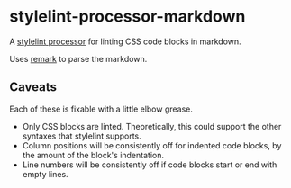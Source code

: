 # stylelint-processor-markdown

A [stylelint processor](http://stylelint.io/user-guide/configuration/#processors) for linting CSS code blocks in markdown.

Uses [remark](http://remark.js.org/) to parse the markdown.

## Caveats

Each of these is fixable with a little elbow grease.

- Only CSS blocks are linted. Theoretically, this could support the other syntaxes that stylelint supports.
- Column positions will be consistently off for indented code blocks, by the amount of the block's indentation.
- Line numbers will be consistently off if code blocks start or end with empty lines.
